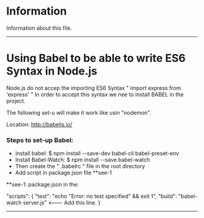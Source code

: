 # Information

Information about this file.



-------------------------------------------------------------------------
# Using Babel to be able to write ES6 Syntax in Node.js

Node.js do not accep the importing ES6 Syntax " import express from 'express' "  In order to accept this syntax we nee to install BABEL in the project. 

The following set-u will make it work like usin "nodemon".

Location: http://babeljs.io/

### Steps to set-up Babel: 
- Install babel: $ npm install --save-dev babel-cli babel-preset-env  
- Install Babel-Watch: $ npm install --save babel-watch
- Then create the " .babelrc " file in the root directory 
- Add script in package.json file  **see-1



**see-1:
package.json in the:

"scripts": {
    "test": "echo \"Error: no test specified\" && exit 1",
    "build": "babel-watch server.js"  <--- Add this line.
  }

-------------------------------------------------------------------------
